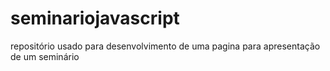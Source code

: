 # seminariojavascript
repositório usado para desenvolvimento de uma pagina para apresentação de um seminário
